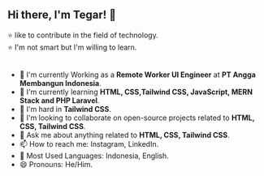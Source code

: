 ## Hi there, I'm Tegar! 👋
⭐ like to contribute in the field of technology. <br>
⭐ I'm not smart but I'm willing to learn. <br><br>
- 🚀 I'm currently Working as a **Remote Worker UI Engineer** at **PT Angga Membangun Indonesia**.
- 📖 I'm currently learning **HTML, CSS,Tailwind CSS, JavaScript, MERN Stack and PHP Laravel**.
- 🦾 I'm hard in **Tailwind CSS**.
- 🤝 I'm looking to collaborate on open-source projects related to **HTML, CSS, Tailwind CSS**.
- 💬 Ask me about anything related to **HTML, CSS, Tailwind CSS**.
- 📫 How to reach me: Instagram, LinkedIn.
- 🎨 Most Used Languages: Indonesia, English.
- 😄 Pronouns: He/Him.
